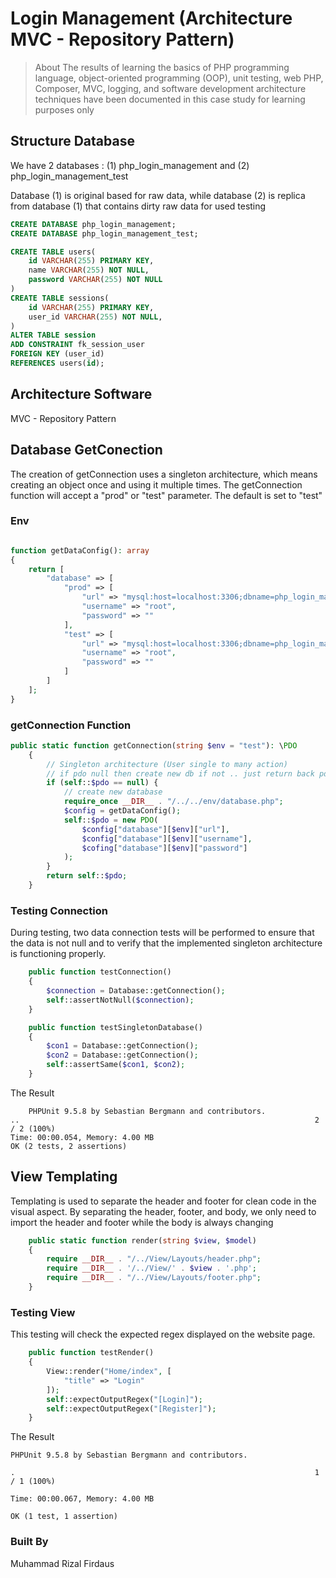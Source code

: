 # Login Management (Architecture MVC - Repository Pattern)

> About
> The results of learning the basics of PHP programming language, object-oriented programming (OOP), unit testing, web PHP, Composer, MVC, logging, and software development architecture techniques have been documented in this case study for learning purposes only

## Structure Database

We have 2 databases : (1) php_login_management and (2) php_login_management_test

Database (1) is original based for raw data, while database (2) is replica from database (1) that contains dirty raw data for used testing

```sql
CREATE DATABASE php_login_management;
CREATE DATABASE php_login_management_test;

CREATE TABLE users(
    id VARCHAR(255) PRIMARY KEY,
    name VARCHAR(255) NOT NULL,
    password VARCHAR(255) NOT NULL
)
CREATE TABLE sessions(
    id VARCHAR(255) PRIMARY KEY,
    user_id VARCHAR(255) NOT NULL,
)
ALTER TABLE session
ADD CONSTRAINT fk_session_user
FOREIGN KEY (user_id)
REFERENCES users(id);

```

## Architecture Software

MVC - Repository Pattern

## Database GetConection

The creation of getConnection uses a singleton architecture, which means creating an object once and using it multiple times. The getConnection function will accept a "prod" or "test" parameter. The default is set to "test"

### Env

```php

function getDataConfig(): array
{
    return [
        "database" => [
            "prod" => [
                "url" => "mysql:host=localhost:3306;dbname=php_login_management",
                "username" => "root",
                "password" => ""
            ],
            "test" => [
                "url" => "mysql:host=localhost:3306;dbname=php_login_management_test",
                "username" => "root",
                "password" => ""
            ]
        ]
    ];
}
```

### getConnection Function

```php
public static function getConnection(string $env = "test"): \PDO
    {
        // Singleton architecture (User single to many action)
        // if pdo null then create new db if not .. just return back pdo had been created
        if (self::$pdo == null) {
            // create new database
            require_once __DIR__ . "/../../env/database.php";
            $config = getDataConfig();
            self::$pdo = new PDO(
                $config["database"][$env]["url"],
                $config["database"][$env]["username"],
                $cofing["database"][$env]["password"]
            );
        }
        return self::$pdo;
    }
```

### Testing Connection

During testing, two data connection tests will be performed to ensure that the data is not null and to verify that the implemented singleton architecture is functioning properly.

```php
    public function testConnection()
    {
        $connection = Database::getConnection();
        self::assertNotNull($connection);
    }

    public function testSingletonDatabase()
    {
        $con1 = Database::getConnection();
        $con2 = Database::getConnection();
        self::assertSame($con1, $con2);
    }
```

The Result

```shell
    PHPUnit 9.5.8 by Sebastian Bergmann and contributors.
..                                                                  2 / 2 (100%)
Time: 00:00.054, Memory: 4.00 MB
OK (2 tests, 2 assertions)
```

## View Templating

Templating is used to separate the header and footer for clean code in the visual aspect. By separating the header, footer, and body, we only need to import the header and footer while the body is always changing

```php
    public static function render(string $view, $model)
    {
        require __DIR__ . "/../View/Layouts/header.php";
        require __DIR__ . '/../View/' . $view . '.php';
        require __DIR__ . "/../View/Layouts/footer.php";
    }
```

### Testing View

This testing will check the expected regex displayed on the website page.

```php
    public function testRender()
    {
        View::render("Home/index", [
            "title" => "Login"
        ]);
        self::expectOutputRegex("[Login]");
        self::expectOutputRegex("[Register]");
    }
```

The Result

```shell
PHPUnit 9.5.8 by Sebastian Bergmann and contributors.

.                                                                   1 / 1 (100%)

Time: 00:00.067, Memory: 4.00 MB

OK (1 test, 1 assertion)
```

### Built By

Muhammad Rizal Firdaus
